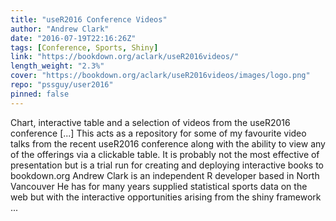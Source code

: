 ```yaml
---
title: "useR2016 Conference Videos"
author: "Andrew Clark"
date: "2016-07-19T22:16:26Z"
tags: [Conference, Sports, Shiny]
link: "https://bookdown.org/aclark/useR2016videos/"
length_weight: "2.3%"
cover: "https://bookdown.org/aclark/useR2016videos/images/logo.png"
repo: "pssguy/user2016"
pinned: false
---
```


Chart, interactive table and a selection of videos from the useR2016 conference [...] This acts as a repository for some of my favourite video talks from the recent useR2016 conference along with the ability to view any of the offerings via a clickable table. It is probably not the most effective of presentation but is a trial run for creating and deploying interactive books to bookdown.org Andrew Clark is an independent R developer based in North Vancouver He has for many years supplied statistical sports data on the web but with the interactive opportunities arising from the shiny framework  ...
